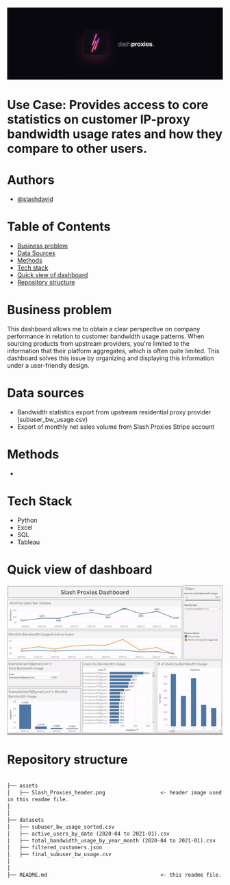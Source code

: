 ![Header Image](assets/Slash_Proxies_header.png)

# Use Case: Provides access to core statistics on customer IP-proxy bandwidth usage rates and how they compare to other users.

# Authors
- [@slashdavid](https://github.com/slashdavid)

# Table of Contents
- [Business problem](https://github.com/slashdavid/slash-proxies-dashboard#business-problem)
- [Data Sources](https://github.com/slashdavid/slash-proxies-dashboard#data-sources)
- [Methods](https://github.com/slashdavid/slash-proxies-dashboard#methods)
- [Tech stack](https://github.com/slashdavid/slash-proxies-dashboard#tech-stack)
- [Quick view of dashboard](https://github.com/slashdavid/slash-proxies-dashboard#quick-view-of-dashboard)
- [Repository structure](https://github.com/slashdavid/slash-proxies-dashboard#repository-structure)

# Business problem
This dashboard allows me to obtain a clear perspective on company performance in relation to customer bandwidth usage patterns. When sourcing products from upstream providers, you're limited to the information that their platform aggregates, which is often quite limited. This dashboard solves this issue by organizing and displaying this information under a user-friendly design.

# Data sources
- Bandwidth statistics export from upstream residential proxy provider (subuser_bw_usage.csv)
- Export of monthly net sales volume from Slash Proxies Stripe account

# Methods
-

# Tech Stack
- Python
- Excel
- SQL
- Tableau

# Quick view of dashboard
![Dashboard Gif](assets/dashboard.gif)
# Repository structure
```

├── assets
│   ├── Slash_Proxies_header.png                  <- header image used in this readme file.
│
│
├── datasets
│   ├── subuser_bw_usage_sorted.csv
│   ├── active_users_by_date (2020-04 to 2021-01).csv
│   ├── total_bandwidth_usage_by_year_month (2020-04 to 2021-01).csv
│   ├── filtered_customers.json
│   ├── final_subuser_bw_usage.csv
│
│
├── README.md                                     <- this readme file.

```
